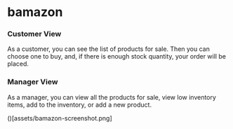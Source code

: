 # bamazon

### Customer View
As a customer, you can see the list of products for sale.  Then you can choose one to buy, and, if there is enough stock quantity, your order will be placed.


### Manager View
As a manager, you can view all the products for sale, view low inventory items, add to the inventory, or add a new product.

()[assets/bamazon-screenshot.png]